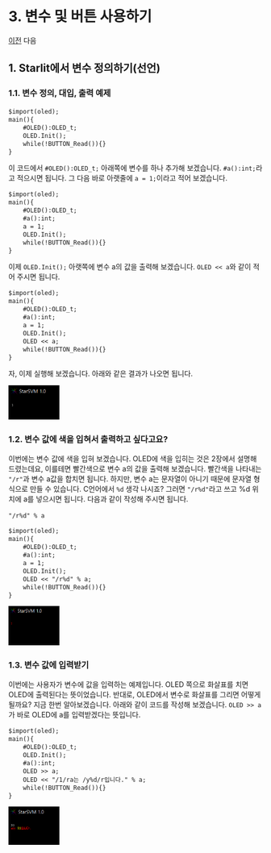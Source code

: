 # 3. 변수 및 버튼 사용하기

[이전](https://github.com/PJungKim/Starlit3/blob/main/docs/002_Color_Size.md) 다음

## 1. Starlit에서 변수 정의하기(선언)

### 1.1. 변수 정의, 대입, 출력 예제

```
$import(oled);
main(){
    #OLED():OLED_t;
    OLED.Init();
    while(!BUTTON_Read()){}
}
```

이 코드에서 `#OLED():OLED_t;` 아래쪽에 변수를 하나 추가해 보겠습니다. `#a():int;`라고 적으시면 됩니다. 그 다음 바로 아랫줄에 `a = 1;`이라고 적어 보겠습니다.

```
$import(oled);
main(){
    #OLED():OLED_t;
    #a():int;
    a = 1;
    OLED.Init();
    while(!BUTTON_Read()){}
}
```

이제 `OLED.Init();` 아랫쪽에 변수 a의 값을 출력해 보겠습니다. `OLED << a`와 같이 적어 주시면 됩니다.

```
$import(oled);
main(){
    #OLED():OLED_t;
    #a():int;
    a = 1;
    OLED.Init();
    OLED << a;
    while(!BUTTON_Read()){}
}
```

자, 이제 실행해 보겠습니다. 아래와 같은 결과가 나오면 됩니다.

  <img src = "..\res\EXAMPLE\Variable\Var1.png" width="20%" height="20%">

### 1.2. 변수 값에 색을 입혀서 출력하고 싶다고요?

이번에는 변수 값에 색을 입혀 보겠습니다. OLED에 색을 입히는 것은 2장에서 설명해 드렸는데요, 이를테면 빨간색으로 변수 a의 값을 출력해 보겠습니다. 빨간색을 나타내는 `"/r"`과 변수 a값을 합치면 됩니다. 하지만, 변수 a는 문자열이 아니기 때문에 문자열 형식으로 만들 수 있습니다. C언어에서 `%d` 생각 나시죠? 그러면 `"/r%d"`라고 쓰고 %d 위치에 a를 넣으시면 됩니다. 다음과 같이 작성해 주시면 됩니다.

`"/r%d" % a`

```
$import(oled);
main(){
    #OLED():OLED_t;
    #a():int;
    a = 1;
    OLED.Init();
    OLED << "/r%d" % a;
    while(!BUTTON_Read()){}
}
```

  <img src = "..\res\EXAMPLE\Variable\Var1R.png" width="20%" height="20%">
  
### 1.3. 변수 값에 입력받기

이번에는 사용자가 변수에 값을 입력하는 예제입니다. OLED 쪽으로 화살표를 치면 OLED에 출력된다는 뜻이었습니다. 반대로, OLED에서 변수로 화살표를 그리면 어떻게 될까요? 지금 한번 알아보겠습니다. 아래와 같이 코드를 작성해 보겠습니다. `OLED >> a`가 바로 OLED에 a를 입력받겠다는 뜻입니다.

```
$import(oled);
main(){
    #OLED():OLED_t;
    OLED.Init();
    #a():int;
    OLED >> a;
    OLED << "/1/ra는 /y%d/r입니다." % a;
    while(!BUTTON_Read()){}
}
```

  <img src = "..\res\EXAMPLE\Variable\VAR1I.png" width="20%" height="20%">


  
